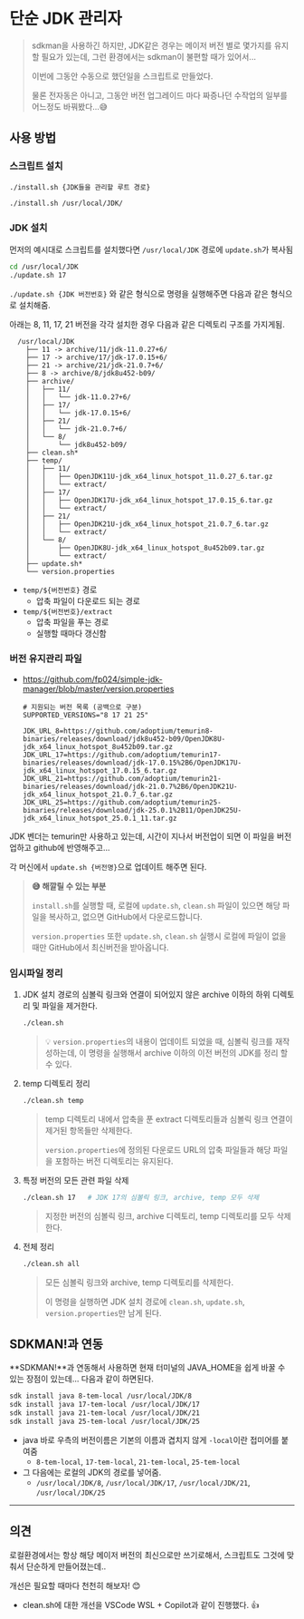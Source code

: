 # 단순 JDK 관리자

> sdkman을 사용하긴 하지만, JDK같은 경우는 메이저 버전 별로 몇가지를 유지할 필요가 있는데, 그런 환경에서는 sdkman이 불편할 때가 있어서...
>
> 이번에 그동안 수동으로 했던일을 스크립트로 만들었다. 
>
> 물론 전자동은 아니고, 그동안 버전 업그레이드 마다 짜증나던 수작업의 일부를 어느정도 바꿔봤다...😅





## 사용 방법

### 스크립트 설치

`./install.sh {JDK들을 관리할 루트 경로}`

```sh
./install.sh /usr/local/JDK/
```



### JDK 설치

먼저의 예시대로 스크립트를 설치했다면 `/usr/local/JDK` 경로에 `update.sh`가 복사됨

```sh
cd /usr/local/JDK
./update.sh 17
```

`./update.sh {JDK 버전번호}` 와 같은 형식으로 명령을 실행해주면 다음과 같은 형식으로 설치해줌.

아래는 8, 11, 17, 21 버전을 각각 설치한 경우 다음과 같은 디렉토리 구조를 가지게됨.

```
  /usr/local/JDK
    ├── 11 -> archive/11/jdk-11.0.27+6/
    ├── 17 -> archive/17/jdk-17.0.15+6/
    ├── 21 -> archive/21/jdk-21.0.7+6/
    ├── 8 -> archive/8/jdk8u452-b09/
    ├── archive/
    │   ├── 11/
    │   │   └── jdk-11.0.27+6/
    │   ├── 17/
    │   │   └── jdk-17.0.15+6/
    │   ├── 21/
    │   │   └── jdk-21.0.7+6/
    │   └── 8/
    │       └── jdk8u452-b09/
    ├── clean.sh*
    ├── temp/
    │   ├── 11/
    │   │   ├── OpenJDK11U-jdk_x64_linux_hotspot_11.0.27_6.tar.gz
    │   │   └── extract/
    │   ├── 17/
    │   │   ├── OpenJDK17U-jdk_x64_linux_hotspot_17.0.15_6.tar.gz
    │   │   └── extract/
    │   ├── 21/
    │   │   ├── OpenJDK21U-jdk_x64_linux_hotspot_21.0.7_6.tar.gz
    │   │   └── extract/
    │   └── 8/
    │       ├── OpenJDK8U-jdk_x64_linux_hotspot_8u452b09.tar.gz
    │       └── extract/
    ├── update.sh*
    └── version.properties
```
* `temp/${버전번호}` 경로
  * 압축 파일이 다운로드 되는 경로
* `temp/${버전번호}/extract`
  * 압축 파일을 푸는 경로
  * 실행할 때마다 갱신함



### 버전 유지관리 파일

* https://github.com/fp024/simple-jdk-manager/blob/master/version.properties

  ```properties
  # 지원되는 버전 목록 (공백으로 구분)
  SUPPORTED_VERSIONS="8 17 21 25"
  
  JDK_URL_8=https://github.com/adoptium/temurin8-binaries/releases/download/jdk8u452-b09/OpenJDK8U-jdk_x64_linux_hotspot_8u452b09.tar.gz
  JDK_URL_17=https://github.com/adoptium/temurin17-binaries/releases/download/jdk-17.0.15%2B6/OpenJDK17U-jdk_x64_linux_hotspot_17.0.15_6.tar.gz
  JDK_URL_21=https://github.com/adoptium/temurin21-binaries/releases/download/jdk-21.0.7%2B6/OpenJDK21U-jdk_x64_linux_hotspot_21.0.7_6.tar.gz
  JDK_URL_25=https://github.com/adoptium/temurin25-binaries/releases/download/jdk-25.0.1%2B11/OpenJDK25U-jdk_x64_linux_hotspot_25.0.1_11.tar.gz
  ```

JDK 벤더는 temurin만 사용하고 있는데, 시간이 지나서 버전업이 되면 이 파일을 버전업하고 github에 반영해주고...

각 머신에서 `update.sh {버전명}`으로 업데이트 해주면 된다.

> **😅 해깔릴 수 있는 부분**
>
> `install.sh`를 실행할 때, 로컬에 `update.sh`, `clean.sh` 파일이 있으면 해당 파일을 복사하고, 없으면 GitHub에서 다운로드합니다.
>
> `version.properties` 또한 `update.sh`, `clean.sh` 실행시 로컬에 파일이 없을 때만 GitHub에서 최신버전을 받아옵니다.  



### 임시파일 정리

1. JDK 설치 경로의 심볼릭 링크와 연결이 되어있지 않은 archive 이하의 하위 디렉토리 및 파일을 제거한다.

   ```sh
   ./clean.sh
   ```

   > 💡 `version.properties`의 내용이 업데이트 되었을 때, 심볼릭 링크를 재작성하는데, 이 명령을 실행해서 archive 이하의 이전 버전의 JDK를 정리 할 수 있다.

2. temp 디렉토리 정리

   ```sh
   ./clean.sh temp
   ```

   > temp 디렉토리 내에서 압축을 푼 extract 디렉토리들과 심볼릭 링크 연결이 제거된 항목들만 삭제한다.
   > 
   > `version.properties`에 정의된 다운로드 URL의 압축 파일들과 해당 파일을 포함하는 버전 디렉토리는 유지된다.

3. 특정 버전의 모든 관련 파일 삭제

   ```sh
   ./clean.sh 17   # JDK 17의 심볼릭 링크, archive, temp 모두 삭제
   ```

   > 지정한 버전의 심볼릭 링크, archive 디렉토리, temp 디렉토리를 모두 삭제한다.

4. 전체 정리

   ```sh
   ./clean.sh all
   ```

   > 모든 심볼릭 링크와 archive, temp 디렉토리를 삭제한다.
   >
   > 이 명령을 실행하면 JDK 설치 경로에 `clean.sh`, `update.sh`, `version.properties`만 남게 된다.





## SDKMAN!과 연동

**SDKMAN!**과 연동해서 사용하면 현재 터미널의 JAVA_HOME을 쉽게 바꿀 수 있는 장점이 있는데... 다음과 같이 하면된다.

```sh
sdk install java 8-tem-local /usr/local/JDK/8
sdk install java 17-tem-local /usr/local/JDK/17
sdk install java 21-tem-local /usr/local/JDK/21
sdk install java 25-tem-local /usr/local/JDK/25
```

* java 바로 우측의 버전이름은 기본의 이름과 겹치지 않게 `-local`이란 접미어를 붙여줌
  * `8-tem-local`, `17-tem-local`, `21-tem-local`, `25-tem-local`
* 그 다음에는 로컬의 JDK의 경로를 넣어줌.
  * `/usr/local/JDK/8`, `/usr/local/JDK/17`, `/usr/local/JDK/21`, `/usr/local/JDK/25`





---

## 의견

로컬환경에서는 항상 해당 메이저 버전의 최신으로만 쓰기로해서, 스크립트도 그것에 맞춰서 단순하게 만들어졌는데..

개선은 필요할 때마다 천천히 해보자! 😊

* clean.sh에 대한 개선을 VSCode WSL + Copilot과 같이 진행했다. 👍
